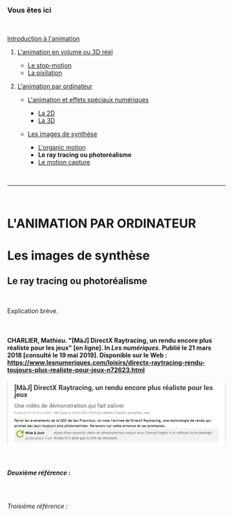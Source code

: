 <br/>

### Vous êtes ici

<br/>

[Introduction à l'animation](index.md)

1. [L'animation en volume ou 3D réel](envolume.md)

    - [Le stop-motion](stopmotion.md)
    - [La pixilation](pixilation.md)
    
2. [L'animation par ordinateur](parordinateur.md)

    - [L'animation et effets spéciaux numériques](numerique.md)
    
        * [La 2D](2d)
        * [La 3D](3d.md)
        
    - [Les images de synthèse](imagesdesynthèse.md)
    
        * [L'organic motion](organicmotion.md)
        * **Le ray tracing ou photoréalisme**
        * [Le motion capture](motioncapture.md)

<br/>

---------------------------------------------------------

<br/>

# L'ANIMATION PAR ORDINATEUR
# Les images de synthèse
## Le ray tracing ou photoréalisme

<br/>

Explication brève.

<br/>

#### CHARLIER, Mathieu. "[MàJ] DirectX Raytracing, un rendu encore plus réaliste pour les jeux" [en ligne]. In _Les numériques_. Publié le 21 mars 2018 [consulté le 19 mai 2019]. Disponible sur le Web : <https://www.lesnumeriques.com/loisirs/directx-raytracing-rendu-toujours-plus-realiste-pour-jeux-n72623.html>

![Article des Numériques sur le Ray tracing](images/raytracing.JPG "Le Raytracing, encore plus de réalisme pour les jeux")

<br/>

##### Deuxième référence :

<br/>

###### Troisième référence :

<br/>

